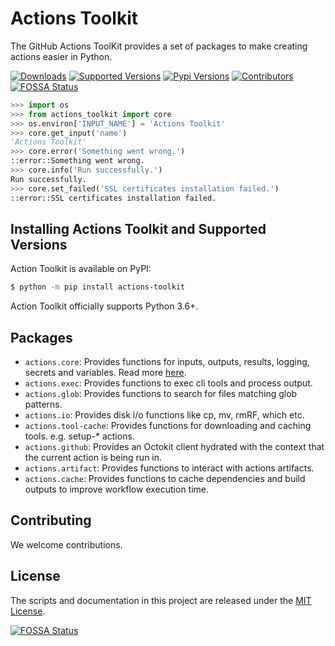 # Actions Toolkit

The GitHub Actions ToolKit provides a set of packages to make creating actions easier in Python.

[![Downloads](https://pepy.tech/badge/actions-toolkit/month)](https://pepy.tech/project/actions-toolkit)
[![Supported Versions](https://img.shields.io/pypi/pyversions/actions-toolkit.svg)](https://pypi.org/project/actions-toolkit)
[![Pypi Versions](https://img.shields.io/pypi/v/actions-toolkit.svg)](https://pypi.python.org/pypi/actions-toolkit)
[![Contributors](https://img.shields.io/github/contributors/yanglbme/actions-toolkit.svg)](https://github.com/yanglbme/actions-toolkit/graphs/contributors)
[![FOSSA Status](https://app.fossa.com/api/projects/git%2Bgithub.com%2Fyanglbme%2Factions-toolkit.svg?type=shield)](https://app.fossa.com/projects/git%2Bgithub.com%2Fyanglbme%2Factions-toolkit?ref=badge_shield)

```python
>>> import os
>>> from actions_toolkit import core
>>> os.environ['INPUT_NAME'] = 'Actions Toolkit'
>>> core.get_input('name')
'Actions Toolkit'
>>> core.error('Something went wrong.')
::error::Something went wrong.
>>> core.info('Run successfully.')
Run successfully.
>>> core.set_failed('SSL certificates installation failed.')
::error::SSL certificates installation failed.
```

## Installing Actions Toolkit and Supported Versions

Action Toolkit is available on PyPI:

```bash
$ python -m pip install actions-toolkit
```

Action Toolkit officially supports Python 3.6+.

## Packages

- `actions.core`: Provides functions for inputs, outputs, results, logging, secrets and variables. Read
  more [here](/actions_toolkit/core/README.md).
- `actions.exec`: Provides functions to exec cli tools and process output.
- `actions.glob`: Provides functions to search for files matching glob patterns.
- `actions.io`: Provides disk i/o functions like cp, mv, rmRF, which etc.
- `actions.tool-cache`: Provides functions for downloading and caching tools. e.g. setup-* actions.
- `actions.github`: Provides an Octokit client hydrated with the context that the current action is being run in.
- `actions.artifact`: Provides functions to interact with actions artifacts.
- `actions.cache`: Provides functions to cache dependencies and build outputs to improve workflow execution time.

## Contributing

We welcome contributions.

## License

The scripts and documentation in this project are released under the [MIT License](LICENSE).

[![FOSSA Status](https://app.fossa.com/api/projects/git%2Bgithub.com%2Fyanglbme%2Factions-toolkit.svg?type=large)](https://app.fossa.com/projects/git%2Bgithub.com%2Fyanglbme%2Factions-toolkit?ref=badge_large)